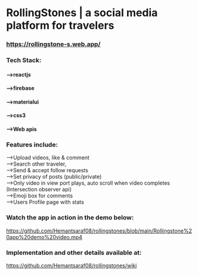 # RollingStones | a social media platform for travelers

###  https://rollingstone-s.web.app/

### Tech Stack: 
#### -->reactjs<br/>
#### -->firebase <br/>
#### -->materialui <br/>
#### -->css3 <br/>
#### -->Web apis<br/>

### Features include:
-->Upload videos, like & comment <br />
-->Search other traveler,  <br />
-->Send & accept follow requests <br />
-->Set privacy of posts (public/private) <br />
-->Only video in view port plays, auto scroll when video completes (Intersection observer api)  <br />
-->Emoji box for comments <br />
-->Users Profile page with stats <br />

### Watch the app in action in the demo below:
https://github.com/Hemantsaraf08/rollingstones/blob/main/Rollingstone%20app%20demo%20video.mp4

### Implementation and other details available at:
https://github.com/Hemantsaraf08/rollingstones/wiki


